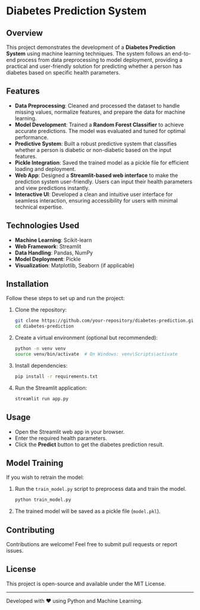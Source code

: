# Diabetes Prediction System

## Overview
This project demonstrates the development of a **Diabetes Prediction System** using machine learning techniques. The system follows an end-to-end process from data preprocessing to model deployment, providing a practical and user-friendly solution for predicting whether a person has diabetes based on specific health parameters.

## Features
- **Data Preprocessing**: Cleaned and processed the dataset to handle missing values, normalize features, and prepare the data for machine learning.
- **Model Development**: Trained a **Random Forest Classifier** to achieve accurate predictions. The model was evaluated and tuned for optimal performance.
- **Predictive System**: Built a robust predictive system that classifies whether a person is diabetic or non-diabetic based on the input features.
- **Pickle Integration**: Saved the trained model as a pickle file for efficient loading and deployment.
- **Web App**: Designed a **Streamlit-based web interface** to make the prediction system user-friendly. Users can input their health parameters and view predictions instantly.
- **Interactive UI**: Developed a clean and intuitive user interface for seamless interaction, ensuring accessibility for users with minimal technical expertise.

## Technologies Used
- **Machine Learning**: Scikit-learn
- **Web Framework**: Streamlit
- **Data Handling**: Pandas, NumPy
- **Model Deployment**: Pickle
- **Visualization**: Matplotlib, Seaborn (if applicable)

## Installation
Follow these steps to set up and run the project:

1. Clone the repository:
   ```bash
   git clone https://github.com/your-repository/diabetes-prediction.git
   cd diabetes-prediction
   ```

2. Create a virtual environment (optional but recommended):
   ```bash
   python -m venv venv
   source venv/bin/activate  # On Windows: venv\Scripts\activate
   ```

3. Install dependencies:
   ```bash
   pip install -r requirements.txt
   ```

4. Run the Streamlit application:
   ```bash
   streamlit run app.py
   ```

## Usage
- Open the Streamlit web app in your browser.
- Enter the required health parameters.
- Click the **Predict** button to get the diabetes prediction result.

## Model Training
If you wish to retrain the model:
1. Run the `train_model.py` script to preprocess data and train the model.
   ```bash
   python train_model.py
   ```
2. The trained model will be saved as a pickle file (`model.pkl`).

## Contributing
Contributions are welcome! Feel free to submit pull requests or report issues.

## License
This project is open-source and available under the MIT License.

---

Developed with ❤️ using Python and Machine Learning.
